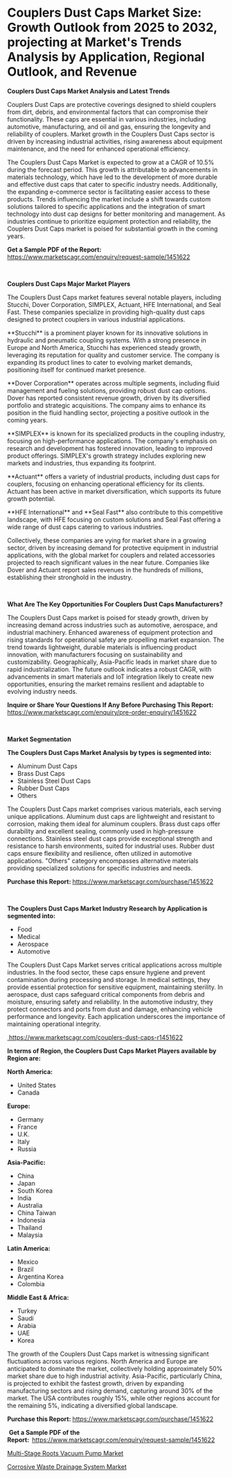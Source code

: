 <p><h1>Couplers Dust Caps Market Size: Growth Outlook from 2025 to 2032, projecting at Market's Trends Analysis by Application, Regional Outlook, and Revenue</h1></p><p><strong>Couplers Dust Caps Market Analysis and Latest Trends</strong></p>
<p><p>Couplers Dust Caps are protective coverings designed to shield couplers from dirt, debris, and environmental factors that can compromise their functionality. These caps are essential in various industries, including automotive, manufacturing, and oil and gas, ensuring the longevity and reliability of couplers. Market growth in the Couplers Dust Caps sector is driven by increasing industrial activities, rising awareness about equipment maintenance, and the need for enhanced operational efficiency.</p><p>The Couplers Dust Caps Market is expected to grow at a CAGR of 10.5% during the forecast period. This growth is attributable to advancements in materials technology, which have led to the development of more durable and effective dust caps that cater to specific industry needs. Additionally, the expanding e-commerce sector is facilitating easier access to these products. Trends influencing the market include a shift towards custom solutions tailored to specific applications and the integration of smart technology into dust cap designs for better monitoring and management. As industries continue to prioritize equipment protection and reliability, the Couplers Dust Caps market is poised for substantial growth in the coming years.</p></p>
<p><strong>Get a Sample PDF of the Report:&nbsp;</strong> <a href="https://www.marketscagr.com/enquiry/request-sample/1451622?utm_campaign=1166&utm_medium=2&utm_source=Github&utm_content=ia&utm_term=11042025&utm_id=couplers-dust-caps">https://www.marketscagr.com/enquiry/request-sample/1451622</a></p>
<p>&nbsp;</p>
<p><strong>Couplers Dust Caps Major Market Players</strong></p>
<p><p>The Couplers Dust Caps market features several notable players, including Stucchi, Dover Corporation, SIMPLEX, Actuant, HFE International, and Seal Fast. These companies specialize in providing high-quality dust caps designed to protect couplers in various industrial applications.</p><p>**Stucchi** is a prominent player known for its innovative solutions in hydraulic and pneumatic coupling systems. With a strong presence in Europe and North America, Stucchi has experienced steady growth, leveraging its reputation for quality and customer service. The company is expanding its product lines to cater to evolving market demands, positioning itself for continued market presence.</p><p>**Dover Corporation** operates across multiple segments, including fluid management and fueling solutions, providing robust dust cap options. Dover has reported consistent revenue growth, driven by its diversified portfolio and strategic acquisitions. The company aims to enhance its position in the fluid handling sector, projecting a positive outlook in the coming years.</p><p>**SIMPLEX** is known for its specialized products in the coupling industry, focusing on high-performance applications. The company's emphasis on research and development has fostered innovation, leading to improved product offerings. SIMPLEX's growth strategy includes exploring new markets and industries, thus expanding its footprint.</p><p>**Actuant** offers a variety of industrial products, including dust caps for couplers, focusing on enhancing operational efficiency for its clients. Actuant has been active in market diversification, which supports its future growth potential.</p><p>**HFE International** and **Seal Fast** also contribute to this competitive landscape, with HFE focusing on custom solutions and Seal Fast offering a wide range of dust caps catering to various industries. </p><p>Collectively, these companies are vying for market share in a growing sector, driven by increasing demand for protective equipment in industrial applications, with the global market for couplers and related accessories projected to reach significant values in the near future. Companies like Dover and Actuant report sales revenues in the hundreds of millions, establishing their stronghold in the industry.</p></p>
<p>&nbsp;</p>
<p><strong>What Are The Key Opportunities For Couplers Dust Caps Manufacturers?</strong></p>
<p><p>The Couplers Dust Caps market is poised for steady growth, driven by increasing demand across industries such as automotive, aerospace, and industrial machinery. Enhanced awareness of equipment protection and rising standards for operational safety are propelling market expansion. The trend towards lightweight, durable materials is influencing product innovation, with manufacturers focusing on sustainability and customizability. Geographically, Asia-Pacific leads in market share due to rapid industrialization. The future outlook indicates a robust CAGR, with advancements in smart materials and IoT integration likely to create new opportunities, ensuring the market remains resilient and adaptable to evolving industry needs.</p></p>
<p><strong>Inquire or Share Your Questions If Any Before Purchasing This Report:</strong> <a href="https://www.marketscagr.com/enquiry/pre-order-enquiry/1451622?utm_campaign=1166&utm_medium=2&utm_source=Github&utm_content=ia&utm_term=11042025&utm_id=couplers-dust-caps">https://www.marketscagr.com/enquiry/pre-order-enquiry/1451622</a></p>
<p>&nbsp;</p>
<p><strong>Market Segmentation</strong></p>
<p><strong>The Couplers Dust Caps Market Analysis by types is segmented into:</strong></p>
<p><ul><li>Aluminum Dust Caps</li><li>Brass Dust Caps</li><li>Stainless Steel Dust Caps</li><li>Rubber Dust Caps</li><li>Others</li></ul></p>
<p><p>The Couplers Dust Caps market comprises various materials, each serving unique applications. Aluminum dust caps are lightweight and resistant to corrosion, making them ideal for aluminum couplers. Brass dust caps offer durability and excellent sealing, commonly used in high-pressure connections. Stainless steel dust caps provide exceptional strength and resistance to harsh environments, suited for industrial uses. Rubber dust caps ensure flexibility and resilience, often utilized in automotive applications. "Others" category encompasses alternative materials providing specialized solutions for specific industries and needs.</p></p>
<p><strong>Purchase this Report:&nbsp;</strong><a href="https://www.marketscagr.com/purchase/1451622?utm_campaign=1166&utm_medium=2&utm_source=Github&utm_content=ia&utm_term=11042025&utm_id=couplers-dust-caps">https://www.marketscagr.com/purchase/1451622</a></p>
<p>&nbsp;</p>
<p><strong>The Couplers Dust Caps Market Industry Research by Application is segmented into:</strong></p>
<p><ul><li>Food</li><li>Medical</li><li>Aerospace</li><li>Automotive</li></ul></p>
<p><p>The Couplers Dust Caps Market serves critical applications across multiple industries. In the food sector, these caps ensure hygiene and prevent contamination during processing and storage. In medical settings, they provide essential protection for sensitive equipment, maintaining sterility. In aerospace, dust caps safeguard critical components from debris and moisture, ensuring safety and reliability. In the automotive industry, they protect connectors and ports from dust and damage, enhancing vehicle performance and longevity. Each application underscores the importance of maintaining operational integrity.</p></p>
<p><a href="https://www.marketscagr.com/couplers-dust-caps-r1451622?utm_campaign=1166&utm_medium=2&utm_source=Github&utm_content=ia&utm_term=11042025&utm_id=couplers-dust-caps">&nbsp;https://www.marketscagr.com/couplers-dust-caps-r1451622</a></p>
<p><strong>In terms of Region, the Couplers Dust Caps Market Players available by Region are:</strong></p>
<p>
    <p> <strong> North America: </strong>
        <ul>
            <li>United States</li>
            <li>Canada</li>
        </ul>
        </p> 
    <p> <strong> Europe: </strong>
        <ul>
            <li>Germany</li>
            <li>France</li>
            <li>U.K.</li>
            <li>Italy</li>
            <li>Russia</li>
        </ul>
        </p> 
    <p> <strong> Asia-Pacific: </strong>
        <ul>
            <li>China</li>
            <li>Japan</li>
            <li>South Korea</li>
            <li>India</li>
            <li>Australia</li>
            <li>China Taiwan</li>
            <li>Indonesia</li>
            <li>Thailand</li>
            <li>Malaysia</li>
        </ul>
        </p> 
    <p> <strong> Latin America: </strong>
        <ul>
            <li>Mexico</li>
            <li>Brazil</li>
            <li>Argentina Korea</li>
            <li>Colombia</li>
        </ul>
        </p> 
    <p> <strong> Middle East & Africa: </strong>
        <ul>
            <li>Turkey</li>
            <li>Saudi</li>
            <li>Arabia</li>
            <li>UAE</li>
            <li>Korea</li>
        </ul>
    </p>
    </p>
<p><p>The growth of the Couplers Dust Caps market is witnessing significant fluctuations across various regions. North America and Europe are anticipated to dominate the market, collectively holding approximately 50% market share due to high industrial activity. Asia-Pacific, particularly China, is projected to exhibit the fastest growth, driven by expanding manufacturing sectors and rising demand, capturing around 30% of the market. The USA contributes roughly 15%, while other regions account for the remaining 5%, indicating a diversified global landscape.</p></p>
<p><strong>Purchase this Report: </strong><a href="https://www.marketscagr.com/purchase/1451622?utm_campaign=1166&utm_medium=2&utm_source=Github&utm_content=ia&utm_term=11042025&utm_id=couplers-dust-caps">https://www.marketscagr.com/purchase/1451622</a></p>
<p>&nbsp;<strong>Get a Sample PDF of the Report:&nbsp;&nbsp;</strong><a href="https://www.marketscagr.com/enquiry/request-sample/1451622?utm_campaign=1166&utm_medium=2&utm_source=Github&utm_content=ia&utm_term=11042025&utm_id=couplers-dust-caps">https://www.marketscagr.com/enquiry/request-sample/1451622</a></p>
<p><strong></strong></p>
<p><p><a href="https://github.com/fabrehugessf/Market-Research-Report-List-1/blob/main/multi-stage-roots-vacuum-pump-market.md?utm_campaign=1166&utm_medium=2&utm_source=Github&utm_content=ia&utm_term=11042025&utm_id=couplers-dust-caps">Multi-Stage Roots Vacuum Pump Market</a></p><p><a href="https://github.com/bozzoquishmd/Market-Research-Report-List-1/blob/main/corrosive-waste-drainage-system-market.md?utm_campaign=1166&utm_medium=2&utm_source=Github&utm_content=ia&utm_term=11042025&utm_id=couplers-dust-caps">Corrosive Waste Drainage System Market</a></p></p>